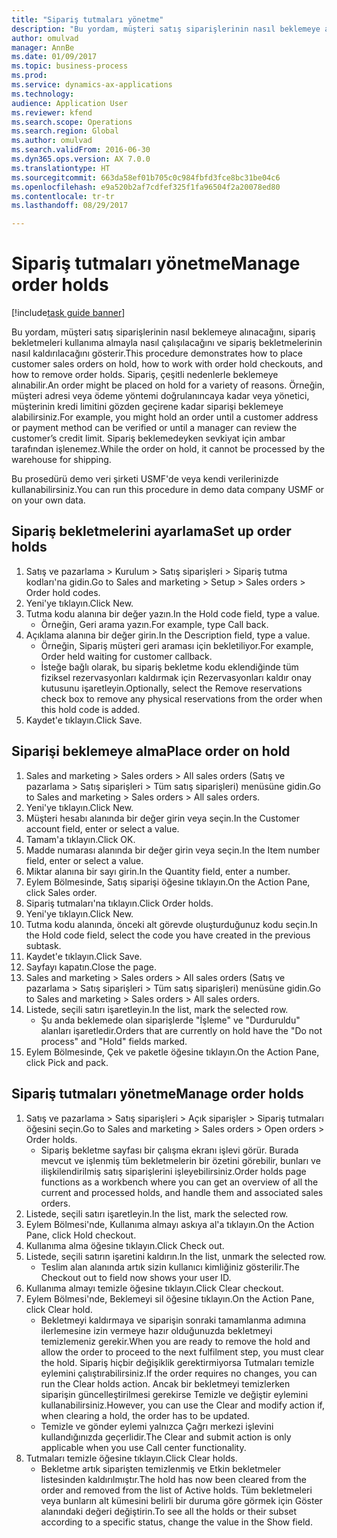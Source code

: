 ```yaml
--- 
title: "Sipariş tutmaları yönetme"
description: "Bu yordam, müşteri satış siparişlerinin nasıl beklemeye alınacağını, sipariş bekletmeleri kullanıma almayla nasıl çalışılacağını ve sipariş bekletmelerinin nasıl kaldırılacağını gösterir."
author: omulvad
manager: AnnBe
ms.date: 01/09/2017
ms.topic: business-process
ms.prod: 
ms.service: dynamics-ax-applications
ms.technology: 
audience: Application User
ms.reviewer: kfend
ms.search.scope: Operations
ms.search.region: Global
ms.author: omulvad
ms.search.validFrom: 2016-06-30
ms.dyn365.ops.version: AX 7.0.0
ms.translationtype: HT
ms.sourcegitcommit: 663da58ef01b705c0c984fbfd3fce8bc31be04c6
ms.openlocfilehash: e9a520b2af7cdfef325f1fa96504f2a20078ed80
ms.contentlocale: tr-tr
ms.lasthandoff: 08/29/2017

---
```

# <a name="manage-order-holds"></a><span data-ttu-id="76ce6-103">Sipariş tutmaları yönetme</span><span class="sxs-lookup"><span data-stu-id="76ce6-103">Manage order holds</span></span>

[!include[task guide banner](../../includes/task-guide-banner.md)]

<span data-ttu-id="76ce6-104">Bu yordam, müşteri satış siparişlerinin nasıl beklemeye alınacağını, sipariş bekletmeleri kullanıma almayla nasıl çalışılacağını ve sipariş bekletmelerinin nasıl kaldırılacağını gösterir.</span><span class="sxs-lookup"><span data-stu-id="76ce6-104">This procedure demonstrates how to place customer sales orders on hold, how to work with order hold checkouts, and how to remove order holds.</span></span> <span data-ttu-id="76ce6-105">Sipariş, çeşitli nedenlerle beklemeye alınabilir.</span><span class="sxs-lookup"><span data-stu-id="76ce6-105">An order might be placed on hold for a variety of reasons.</span></span> <span data-ttu-id="76ce6-106">Örneğin, müşteri adresi veya ödeme yöntemi doğrulanıncaya kadar veya yönetici, müşterinin kredi limitini gözden geçirene kadar siparişi beklemeye alabilirsiniz.</span><span class="sxs-lookup"><span data-stu-id="76ce6-106">For example, you might hold an order until a customer address or payment method can be verified or until a manager can review the customer’s credit limit.</span></span> <span data-ttu-id="76ce6-107">Sipariş beklemedeyken sevkiyat için ambar tarafından işlenemez.</span><span class="sxs-lookup"><span data-stu-id="76ce6-107">While the order on hold, it cannot be processed by the warehouse for shipping.</span></span> 

<span data-ttu-id="76ce6-108">Bu prosedürü demo veri şirketi USMF'de veya kendi verilerinizde kullanabilirsiniz.</span><span class="sxs-lookup"><span data-stu-id="76ce6-108">You can run this procedure in demo data company USMF or on your own data.</span></span>


## <a name="set-up-order-holds"></a><span data-ttu-id="76ce6-109">Sipariş bekletmelerini ayarlama</span><span class="sxs-lookup"><span data-stu-id="76ce6-109">Set up order holds</span></span>
1. <span data-ttu-id="76ce6-110">Satış ve pazarlama > Kurulum > Satış siparişleri > Sipariş tutma kodları'na gidin.</span><span class="sxs-lookup"><span data-stu-id="76ce6-110">Go to Sales and marketing > Setup > Sales orders > Order hold codes.</span></span>
2. <span data-ttu-id="76ce6-111">Yeni'ye tıklayın.</span><span class="sxs-lookup"><span data-stu-id="76ce6-111">Click New.</span></span>
3. <span data-ttu-id="76ce6-112">Tutma kodu alanına bir değer yazın.</span><span class="sxs-lookup"><span data-stu-id="76ce6-112">In the Hold code field, type a value.</span></span>
    * <span data-ttu-id="76ce6-113">Örneğin, Geri arama yazın.</span><span class="sxs-lookup"><span data-stu-id="76ce6-113">For example, type Call back.</span></span>  
4. <span data-ttu-id="76ce6-114">Açıklama alanına bir değer girin.</span><span class="sxs-lookup"><span data-stu-id="76ce6-114">In the Description field, type a value.</span></span>
    * <span data-ttu-id="76ce6-115">Örneğin, Sipariş müşteri geri araması için bekletiliyor.</span><span class="sxs-lookup"><span data-stu-id="76ce6-115">For example, Order held waiting for customer callback.</span></span>  
    * <span data-ttu-id="76ce6-116">İsteğe bağlı olarak, bu sipariş bekletme kodu eklendiğinde tüm fiziksel rezervasyonları kaldırmak için Rezervasyonları kaldır onay kutusunu işaretleyin.</span><span class="sxs-lookup"><span data-stu-id="76ce6-116">Optionally, select the Remove reservations check box to remove any physical reservations from the order when this hold code is added.</span></span>  
5. <span data-ttu-id="76ce6-117">Kaydet'e tıklayın.</span><span class="sxs-lookup"><span data-stu-id="76ce6-117">Click Save.</span></span>

## <a name="place-order-on-hold"></a><span data-ttu-id="76ce6-118">Siparişi beklemeye alma</span><span class="sxs-lookup"><span data-stu-id="76ce6-118">Place order on hold</span></span>
1. <span data-ttu-id="76ce6-119">Sales and marketing > Sales orders > All sales orders (Satış ve pazarlama > Satış siparişleri > Tüm satış siparişleri) menüsüne gidin.</span><span class="sxs-lookup"><span data-stu-id="76ce6-119">Go to Sales and marketing > Sales orders > All sales orders.</span></span>
2. <span data-ttu-id="76ce6-120">Yeni'ye tıklayın.</span><span class="sxs-lookup"><span data-stu-id="76ce6-120">Click New.</span></span>
3. <span data-ttu-id="76ce6-121">Müşteri hesabı alanında bir değer girin veya seçin.</span><span class="sxs-lookup"><span data-stu-id="76ce6-121">In the Customer account field, enter or select a value.</span></span>
4. <span data-ttu-id="76ce6-122">Tamam'a tıklayın.</span><span class="sxs-lookup"><span data-stu-id="76ce6-122">Click OK.</span></span>
5. <span data-ttu-id="76ce6-123">Madde numarası alanında bir değer girin veya seçin.</span><span class="sxs-lookup"><span data-stu-id="76ce6-123">In the Item number field, enter or select a value.</span></span>
6. <span data-ttu-id="76ce6-124">Miktar alanına bir sayı girin.</span><span class="sxs-lookup"><span data-stu-id="76ce6-124">In the Quantity field, enter a number.</span></span>
7. <span data-ttu-id="76ce6-125">Eylem Bölmesinde, Satış siparişi öğesine tıklayın.</span><span class="sxs-lookup"><span data-stu-id="76ce6-125">On the Action Pane, click Sales order.</span></span>
8. <span data-ttu-id="76ce6-126">Sipariş tutmaları'na tıklayın.</span><span class="sxs-lookup"><span data-stu-id="76ce6-126">Click Order holds.</span></span>
9. <span data-ttu-id="76ce6-127">Yeni'ye tıklayın.</span><span class="sxs-lookup"><span data-stu-id="76ce6-127">Click New.</span></span>
10. <span data-ttu-id="76ce6-128">Tutma kodu alanında, önceki alt görevde oluşturduğunuz kodu seçin.</span><span class="sxs-lookup"><span data-stu-id="76ce6-128">In the Hold code field, select the code you have created in the previous subtask.</span></span>
11. <span data-ttu-id="76ce6-129">Kaydet'e tıklayın.</span><span class="sxs-lookup"><span data-stu-id="76ce6-129">Click Save.</span></span>
12. <span data-ttu-id="76ce6-130">Sayfayı kapatın.</span><span class="sxs-lookup"><span data-stu-id="76ce6-130">Close the page.</span></span>
13. <span data-ttu-id="76ce6-131">Sales and marketing > Sales orders > All sales orders (Satış ve pazarlama > Satış siparişleri > Tüm satış siparişleri) menüsüne gidin.</span><span class="sxs-lookup"><span data-stu-id="76ce6-131">Go to Sales and marketing > Sales orders > All sales orders.</span></span>
14. <span data-ttu-id="76ce6-132">Listede, seçili satırı işaretleyin.</span><span class="sxs-lookup"><span data-stu-id="76ce6-132">In the list, mark the selected row.</span></span>
    * <span data-ttu-id="76ce6-133">Şu anda beklemede olan siparişlerde "İşleme" ve "Durduruldu" alanları işaretledir.</span><span class="sxs-lookup"><span data-stu-id="76ce6-133">Orders that are currently on hold have the "Do not process" and "Hold" fields marked.</span></span>    
15. <span data-ttu-id="76ce6-134">Eylem Bölmesinde, Çek ve paketle öğesine tıklayın.</span><span class="sxs-lookup"><span data-stu-id="76ce6-134">On the Action Pane, click Pick and pack.</span></span>

## <a name="manage-order-holds"></a><span data-ttu-id="76ce6-135">Sipariş tutmaları yönetme</span><span class="sxs-lookup"><span data-stu-id="76ce6-135">Manage order holds</span></span>
1. <span data-ttu-id="76ce6-136">Satış ve pazarlama > Satış siparişleri > Açık siparişler > Sipariş tutmaları öğesini seçin.</span><span class="sxs-lookup"><span data-stu-id="76ce6-136">Go to Sales and marketing > Sales orders > Open orders > Order holds.</span></span>
    * <span data-ttu-id="76ce6-137">Sipariş bekletme sayfası bir çalışma ekranı işlevi görür. Burada mevcut ve işlenmiş tüm bekletmelerin bir özetini görebilir, bunları ve ilişkilendirilmiş satış siparişlerini işleyebilirsiniz.</span><span class="sxs-lookup"><span data-stu-id="76ce6-137">Order holds page functions as a workbench where you can get an overview of all the current and processed holds, and handle them and associated sales orders.</span></span>      
2. <span data-ttu-id="76ce6-138">Listede, seçili satırı işaretleyin.</span><span class="sxs-lookup"><span data-stu-id="76ce6-138">In the list, mark the selected row.</span></span>
3. <span data-ttu-id="76ce6-139">Eylem Bölmesi'nde, Kullanıma almayı askıya al'a tıklayın.</span><span class="sxs-lookup"><span data-stu-id="76ce6-139">On the Action Pane, click Hold checkout.</span></span>
4. <span data-ttu-id="76ce6-140">Kullanıma alma öğesine tıklayın.</span><span class="sxs-lookup"><span data-stu-id="76ce6-140">Click Check out.</span></span>
5. <span data-ttu-id="76ce6-141">Listede, seçili satırın işaretini kaldırın.</span><span class="sxs-lookup"><span data-stu-id="76ce6-141">In the list, unmark the selected row.</span></span>
    * <span data-ttu-id="76ce6-142">Teslim alan alanında artık sizin kullanıcı kimliğiniz gösterilir.</span><span class="sxs-lookup"><span data-stu-id="76ce6-142">The Checkout out to field now shows your user ID.</span></span>   
6. <span data-ttu-id="76ce6-143">Kullanıma almayı temizle öğesine tıklayın.</span><span class="sxs-lookup"><span data-stu-id="76ce6-143">Click Clear checkout.</span></span>
7. <span data-ttu-id="76ce6-144">Eylem Bölmesi'nde, Beklemeyi sil öğesine tıklayın.</span><span class="sxs-lookup"><span data-stu-id="76ce6-144">On the Action Pane, click Clear hold.</span></span>
    * <span data-ttu-id="76ce6-145">Bekletmeyi kaldırmaya ve siparişin sonraki tamamlanma adımına ilerlemesine izin vermeye hazır olduğunuzda bekletmeyi temizlemeniz gerekir.</span><span class="sxs-lookup"><span data-stu-id="76ce6-145">When you are ready to remove the hold and allow the order to proceed to the next fulfilment step, you must clear the hold.</span></span> <span data-ttu-id="76ce6-146">Sipariş hiçbir değişiklik gerektirmiyorsa Tutmaları temizle eylemini çalıştırabilirsiniz.</span><span class="sxs-lookup"><span data-stu-id="76ce6-146">If the order requires no changes, you can run the Clear holds action.</span></span> <span data-ttu-id="76ce6-147">Ancak bir bekletmeyi temizlerken siparişin güncelleştirilmesi gerekirse Temizle ve değiştir eylemini kullanabilirsiniz.</span><span class="sxs-lookup"><span data-stu-id="76ce6-147">However, you can use the Clear and modify action if, when clearing a hold, the order has to be updated.</span></span>      
    * <span data-ttu-id="76ce6-148">Temizle ve gönder eylemi yalnızca Çağrı merkezi işlevini kullandığınızda geçerlidir.</span><span class="sxs-lookup"><span data-stu-id="76ce6-148">The Clear and submit action is only applicable when you use Call center functionality.</span></span>  
8. <span data-ttu-id="76ce6-149">Tutmaları temizle öğesine tıklayın.</span><span class="sxs-lookup"><span data-stu-id="76ce6-149">Click Clear holds.</span></span>
    * <span data-ttu-id="76ce6-150">Bekletme artık siparişten temizlenmiş ve Etkin bekletmeler listesinden kaldırılmıştır.</span><span class="sxs-lookup"><span data-stu-id="76ce6-150">The hold has now been cleared from the order and removed from the list of Active holds.</span></span> <span data-ttu-id="76ce6-151">Tüm bekletmeleri veya bunların alt kümesini belirli bir duruma göre görmek için Göster alanındaki değeri değiştirin.</span><span class="sxs-lookup"><span data-stu-id="76ce6-151">To see all the holds or their subset according to a specific status, change the value in the Show field.</span></span>     


